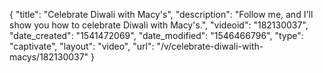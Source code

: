 {
    "title": "Celebrate Diwali with Macy's",
    "description": "Follow me, and I'll show you how to celebrate Diwali with Macy's.",
    "videoid": "182130037",
    "date_created": "1541472069",
    "date_modified": "1546466796",
    "type": "captivate",
    "layout": "video",
    "url": "\/v\/celebrate-diwali-with-macys\/182130037"
}